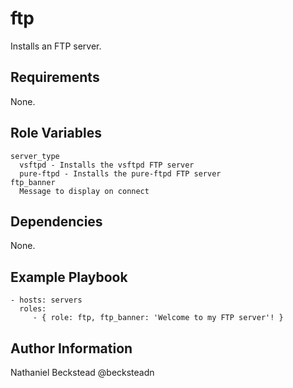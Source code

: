 ftp
=========

Installs an FTP server.

Requirements
------------

None.

Role Variables
--------------

```
server_type
  vsftpd - Installs the vsftpd FTP server
  pure-ftpd - Installs the pure-ftpd FTP server
ftp_banner
  Message to display on connect
```

Dependencies
------------

None.

Example Playbook
----------------

    - hosts: servers
      roles:
         - { role: ftp, ftp_banner: 'Welcome to my FTP server'! }

Author Information
------------------

Nathaniel Beckstead @becksteadn